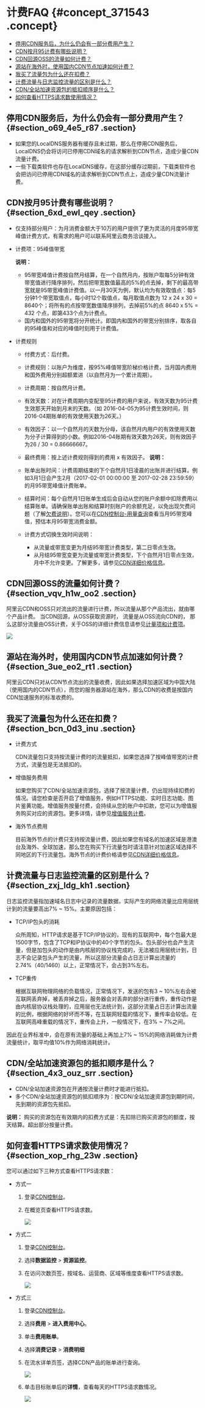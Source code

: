 # 计费FAQ {#concept_371543 .concept}

-   [停用CDN服务后，为什么仍会有一部分费用产生？](#section_o69_4e5_r87)
-   [CDN按月95计费有哪些说明？](#section_6xd_ewl_qey)
-   [CDN回源OSS的流量如何计费？](#section_vqv_h1w_oo2)
-   [源站在海外时，使用国内CDN节点加速如何计费？](#section_3ue_eo2_rt1)
-   [我买了流量包为什么还在扣费？](#section_bcn_0d3_inu)
-   [计费流量与日志监控流量的区别是什么？](#section_zxj_ldg_kh1)
-   [CDN/全站加速资源包的抵扣顺序是什么？](#section_4x3_ouz_srr)
-   [如何查看HTTPS请求数使用情况？](#section_xop_rhg_23w)

## 停用CDN服务后，为什么仍会有一部分费用产生？ {#section_o69_4e5_r87 .section}

-   如果您的LocalDNS服务器有缓存且未过期，那么在停用CDN服务后，LocalDNS仍会将访问已停用CDN域名的请求解析到CDN节点，造成少量CDN流量计费。
-   一些下载类软件也存在LocalDNS缓存，在这部分缓存过期前，下载类软件也会把访问已停用CDN域名的请求解析到CDN节点上，造成少量CDN流量计费。

## CDN按月95计费有哪些说明？ {#section_6xd_ewl_qey .section}

-   仅支持部分用户：为月消费金额大于10万的用户提供了更为灵活的月度95带宽峰值计费方式，有需求的用户可以联系阿里云商务洽谈接入。
-   计费项：95峰值带宽

    **说明：** 

    -   95带宽峰值计费按自然月结算，在一个自然月内，按账户取每5分钟有效带宽值进行降序排列，然后把带宽数值最高的5%的点去掉，剩下的最高带宽就是95带宽峰值计费值。以一月30天为例，默认均为有效取值点：每5分钟1个带宽取值点，每小时12个取值点，每月取值点数为 12 x 24 x 30 = 8640个；将所有的点按带宽数值降序排列，去掉前5%的点 8640 x 5% = 432 个点，即第433个点为计费点。
    -   国内和国外的95带宽将分开统计。即国内和国外的带宽分别排序，取各自的95峰值和对应的峰值时刻用于计费值。
-   计费规则

    -   付费方式：后付费。
    -   计费规则：以账户为维度，按95%峰值带宽阶梯价格计费，当月国内费用和国外费用分别超额累进（以自然月为一个累计周期）。
    -   计费周期：按自然月计费。
    -   有效天数：对在计费周期内变配至95计费的用户来说，有效天数为95计费生效那天开始到月末的天数。（如 2016-04-05为95计费生效时间，则2016-04期账单的有效使用天数为26天。）
    -   有效因子：以一个自然月的天数为分母，该自然月内用户的有效使用天数为分子计算得到的小数。例如2016-04账期有效天数为26天，则有效因子为26 / 30 = 0.86666667。
    -   最终费用：按上述计费规则得到的费用 x 有效因子。
    **说明：** 

    -   账单出账时间：计费周期结束的下个自然月1日凌晨的出账并进行结算。例如3月1日会产生2月（2017-02-01 00:00:00 至 2017-02-28 23:59:59）的月95带宽峰值计费账单。
    -   结算时间：每个自然月1日账单生成后会自动从您的账户余额中扣除费用以结算账单。请确保账单出账和结算时刻账户的余额充足，以免出现欠费问题（了解[欠费说明](intl.zh-CN/产品定价/欠费说明.md#)）。您可以在[CDN控制台-用量查询](https://cdn.console.aliyun.com/?spm=a2c4g.11186623.2.8.d76365a8u9GLOM#/usage/usageQuery)查看当月95带宽峰值，预估本月95带宽消费金额。
    -   计费方式切换生效时间说明：
        -   从流量或带宽变更为月结95带宽计费类型，第二日零点生效。
        -   从月结95带宽变更为流量或带宽计费类型，下个自然月1日零点生效，月中不允许变更。了解更多，请参见[CDN详细价格信息](https://www.aliyun.com/price/product?spm=a2c4g.11186623.2.9.d76365a8u9GLOM#/cdn/detail)。

## CDN回源OSS的流量如何计费？ {#section_vqv_h1w_oo2 .section}

阿里云CDN和OSS只对流出的流量进行计费，所以流量从那个产品流出，就由哪个产品计费。 当CDN回源，从OSS获取资源时， 流量是从OSS流向CDN的， 那么这部分流量由OSS计费，关于OSS的详细计费信息请参见[计量项和计费项](../../../../../intl.zh-CN/计量计费/计量项和计费项.md#)。

![](http://static-aliyun-doc.oss-cn-hangzhou.aliyuncs.com/assets/img/301655/156384886847996_zh-CN.png)

## 源站在海外时，使用国内CDN节点加速如何计费？ {#section_3ue_eo2_rt1 .section}

阿里云CDN只对从CDN节点流出的流量收费，因此如果选择加速区域为中国大陆（使用国内的CDN节点），而您的服务器源站在海外，那么CDN的收费是按国内CDN加速服务的标准收费的。

## 我买了流量包为什么还在扣费？ {#section_bcn_0d3_inu .section}

-   计费方式

    CDN流量包只支持按流量计费时的流量抵扣，如果您选择了按峰值带宽的计费方式，流量包是无法抵扣的。

-   增值服务费用

    如果您购买了CDN/全站加速资源包，选择了按流量计费，仍出现持续扣费的情况。请您检查是否开启了增值服务，例如HTTPS功能、实时日志功能、图片鉴黄功能。增值服务按量付费，会持续从您的账户中扣款，您可以为增值服务购买对应的资源包。更多详情，请参见[增值服务计费](intl.zh-CN/产品定价/计费方式/增值服务计费.md#)。

-   海外节点费用

    目前海外节点的计费只支持按流量计费，因此如果您有域名的加速区域是港澳台及海外、全球加速，那么您在购买下行流量包时请注意针对加速区域选择不同地区的下行流量包。海外节点的计费价格请参见[CDN详细价格信息](https://www.aliyun.com/price/product?spm=a2c4g.11186623.2.10.1b444ee22Dxy8y#/cdn/detail)。


## 计费流量与日志监控流量的区别是什么？ {#section_zxj_ldg_kh1 .section}

日志监控流量指加速域名日志中记录的流量数据，实际产生的网络流量比应用层统计到的流量要高出7% ~ 15%。主要原因包括：

-   TCP/IP包头的消耗

    众所周知，HTTP请求是基于TCP/IP协议的，现有的互联网中，每个包最大是1500字节，包含了TCP和IP协议中的40个字节的包头。包头部分也会产生流量，但是加包头的动作是由内核层的协议栈完成的，无法被应用层统计到，日志不会记录包头产生的流量，所以这部分流量会占日志计算出流量的2.74%（40/1460）以上，正常情况下，会占到3%左右。

-   TCP重传

    根据互联网物理网络的负载情况，正常情况下，发送的包有3 ~ 10%左右会被互联网丢弃掉，被丢弃掉之后，服务器会对丢弃的部分进行重传，重传动作是由内核层协议栈处理的，应用层也无法统计到，这部分流量占日志计算出流量的比例，根据网络的好坏而不等，在互联网轻载的情况下，重传率会较低。在互联网高峰重载的情况下，重传会上升，一般情况下，在3% ~ 7%之间。


因此在业界标准中，会在原有流量的基础上再加上7% ~ 15%的网络消耗做为计费流量统计，取平均值10%作为网络消耗统计。

## CDN/全站加速资源包的抵扣顺序是什么？ {#section_4x3_ouz_srr .section}

-   CDN/全站加速资源包在开通按流量计费时才能进行抵扣。
-   多个CDN/全站加速资源包的抵扣顺序为：按CDN/全站加速资源包到期时间，先到期的资源包先抵扣。

**说明：** 购买的资源包在有效期内的扣费方式是：先扣除已购买资源包的额度，按天结算。超出部分按量计费。

## 如何查看HTTPS请求数使用情况？ {#section_xop_rhg_23w .section}

您可以通过如下三种方式查看HTTPS请求数：

-   方式一
    1.  登录[CDN控制台](https://cdnnext.console.aliyun.com)。
    2.  在概览页查看HTTPS请求数。

        ![](http://static-aliyun-doc.oss-cn-hangzhou.aliyuncs.com/assets/img/301655/156384886847999_zh-CN.png)

-   方式二
    1.  登录[CDN控制台](https://cdnnext.console.aliyun.com)。
    2.  选择**数据监控** \> **资源监控**。
    3.  在访问次数页签，按域名、运营商、区域等维度查看HTTPS请求数。

        ![](http://static-aliyun-doc.oss-cn-hangzhou.aliyuncs.com/assets/img/301655/156384886848000_zh-CN.png)

-   方式三
    1.  登录[CDN控制台](https://cdnnext.console.aliyun.com)。
    2.  选择**费用** \> **进入费用中心**。
    3.  单击**费用账单**。
    4.  选择**消费记录** \> **消费明细**
    5.  在流水详单页签，选择CDN产品的账单进行查询。

        ![](http://static-aliyun-doc.oss-cn-hangzhou.aliyuncs.com/assets/img/301655/156384886848001_zh-CN.png)

    6.  单击目标账单后的**详情**，查看每天的HTTPS请求数情况。

        ![](http://static-aliyun-doc.oss-cn-hangzhou.aliyuncs.com/assets/img/301655/156384886948007_zh-CN.png)


